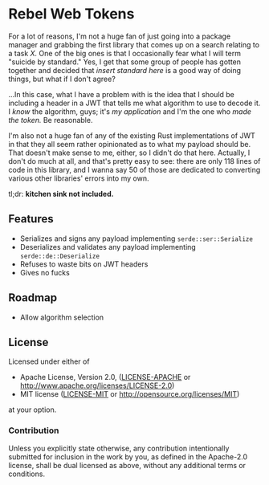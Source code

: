 # Rebel Web Tokens
For a lot of reasons, I'm not a huge fan of just going into a package manager and grabbing the first library that comes up on a search relating to a task *X.* One of the big ones is that I occasionally fear what I will term "suicide by standard." Yes, I get that some group of people has gotten together and decided that *insert standard here* is a good way of doing things, but what if I don't agree?

...In this case, what I have a problem with is the idea that I should be including a header in a JWT that tells me what algorithm to use to decode it. I *know* the algorithm, guys; it's *my application* and I'm the one who *made the token.* Be reasonable.

I'm also not a huge fan of any of the existing Rust implementations of JWT in that they all seem rather opinionated as to what my payload should be. That doesn't make sense to me, either, so I didn't do that here. Actually, I don't do much at all, and that's pretty easy to see: there are only 118 lines of code in this library, and I wanna say 50 of those are dedicated to converting various other libraries' errors into my own.

tl;dr: **kitchen sink not included.**

## Features
 - Serializes and signs any payload implementing `serde::ser::Serialize`
 - Deserializes and validates any payload implementing `serde::de::Deserialize`
 - Refuses to waste bits on JWT headers
 - Gives no fucks

## Roadmap
 - Allow algorithm selection

## License

Licensed under either of

 * Apache License, Version 2.0, ([LICENSE-APACHE][apc] or http://www.apache.org/licenses/LICENSE-2.0)
 * MIT license ([LICENSE-MIT][mit] or http://opensource.org/licenses/MIT)

at your option.

### Contribution

Unless you explicitly state otherwise, any contribution intentionally submitted for inclusion in the work by you, as defined in the Apache-2.0 license, shall be dual licensed as above, without any additional terms or conditions.

[tss]:https://theysaidso.com/api/
[hyp]:https://github.com/hyperium/hyper
[apc]:https://github.com/archer884/quoters/blob/master/LICENSE-APACHE
[mit]:https://github.com/archer884/quoters/blob/master/LICENSE-MIT
